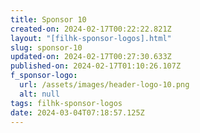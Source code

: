 ```yaml
---
title: Sponsor 10
created-on: 2024-02-17T00:22:22.821Z
layout: "[filhk-sponsor-logos].html"
slug: sponsor-10
updated-on: 2024-02-17T00:27:30.633Z
published-on: 2024-02-17T01:10:26.107Z
f_sponsor-logo:
  url: /assets/images/header-logo-10.png
  alt: null
tags: filhk-sponsor-logos
date: 2024-03-04T07:18:57.125Z
---
```

